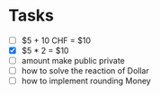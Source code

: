 # Tasks
- [ ] $5 + 10 CHF = $10
- [x] $5 * 2 = $10
- [ ] amount make public private
- [ ] how to solve the reaction of Dollar
- [ ] how to implement rounding Money